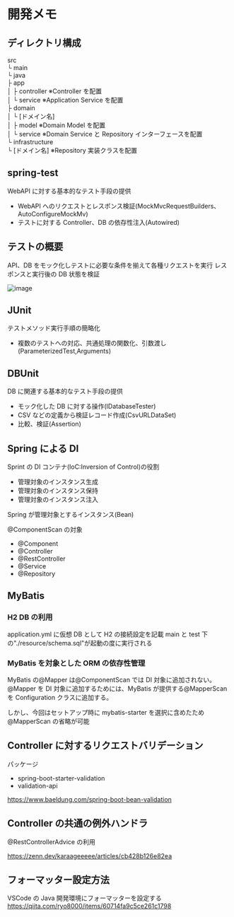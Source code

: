 # 開発メモ

## ディレクトリ構成

src  
└ main  
 └ java  
 ├ app  
 │ ├ controller ※Controller を配置  
 │ └ service ※Application Service を配置  
 ├ domain  
 │ └ [ドメイン名]  
 │ ├ model ※Domain Model を配置  
 │ └ service ※Domain Service と Repository インターフェースを配置  
 └ infrastructure  
 └ [ドメイン名] ※Repository 実装クラスを配置

## spring-test

WebAPI に対する基本的なテスト手段の提供

- WebAPI へのリクエストとレスポンス検証(MockMvcRequestBuilders、AutoConfigureMockMv)
- テストに対する Controller、DB の依存性注入(Autowired)

## テストの概要

API、DB をモック化しテストに必要な条件を揃えて各種リクエストを実行
レスポンスと実行後の DB 状態を検証

![image](https://github.com/naitoyuma7110/chatappTddSpring/assets/128150297/4669c9e1-dbb6-449a-bc3f-8724caede421)


## JUnit

テストメソッド実行手順の簡略化

- 複数のテストへの対応、共通処理の関数化、引数渡し(ParameterizedTest,Arguments)

## DBUnit

DB に関連する基本的なテスト手段の提供

- モック化した DB に対する操作(IDatabaseTester)
- CSV などの定義から検証レコード作成(CsvURLDataSet)
- 比較、検証(Assertion)

## Spring による DI

Sprint の DI コンテナ(IoC:Inversion of Control)の役割

- 管理対象のインスタンス生成
- 管理対象のインスタンス保持
- 管理対象のインスタンス注入

Spring が管理対象とするインスタンス(Bean)

@ComponentScan の対象

- @Component
- @Controller
- @RestController
- @Service
- @Repository

## MyBatis

### H2 DB の利用

application.yml に仮想 DB として H2 の接続設定を記載
main と test 下の"./resource/schema.sql"が起動の度に実行される

### MyBatis を対象とした ORM の依存性管理

MyBatis の@Mapper は@ComponentScan では DI 対象に追加されない。
@Mapper を DI 対象に追加するためには、MyBatis が提供する@MapperScan を Configuration クラスに追加する。

しかし、今回はセットアップ時に mybatis-starter を選択に含めたため@MapperScan の省略が可能

## Controller に対するリクエストバリデーション

パッケージ

- spring-boot-starter-validation
- validation-api

https://www.baeldung.com/spring-boot-bean-validation

## Controller の共通の例外ハンドラ

@RestControllerAdvice の利用

https://zenn.dev/karaageeeee/articles/cb428b126e82ea

## フォーマッター設定方法

VSCode の Java 開発環境にフォーマッターを設定する  
https://qiita.com/ryo8000/items/60714fa9c5ce261c1798
